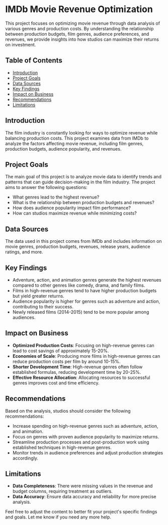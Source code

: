 # IMDb Movie Revenue Optimization

This project focuses on optimizing movie revenue through data analysis of various genres and production costs. By understanding the relationship between production budgets, film genres, audience preferences, and revenues, we provide insights into how studios can maximize their returns on investment.

## Table of Contents

- [Introduction](#introduction)
- [Project Goals](#project-goals)
- [Data Sources](#data-sources)
- [Key Findings](#key-findings)
- [Impact on Business](#impact-on-business)
- [Recommendations](#recommendations)
- [Limitations](#limitations)

## Introduction

The film industry is constantly looking for ways to optimize revenue while balancing production costs. This project examines data from IMDb to analyze the factors affecting movie revenue, including film genres, production budgets, audience popularity, and revenues.

## Project Goals

The main goal of this project is to analyze movie data to identify trends and patterns that can guide decision-making in the film industry. The project aims to answer the following questions:

- What genres lead to the highest revenue?
- What is the relationship between production budgets and revenues?
- How does audience popularity impact film performance?
- How can studios maximize revenue while minimizing costs?

## Data Sources

The data used in this project comes from IMDb and includes information on movie genres, production budgets, revenues, release years, audience ratings, and more.

## Key Findings

- Adventure, action, and animation genres generate the highest revenues compared to other genres like comedy, drama, and family films.
- Films in high-revenue genres tend to have higher production budgets but yield greater returns.
- Audience popularity is higher for genres such as adventure and action, contributing to their success.
- Newly released films (2014-2015) tend to be more popular among audiences.

## Impact on Business

- **Optimized Production Costs**: Focusing on high-revenue genres can lead to cost savings of approximately 15-20%.
- **Economies of Scale**: Producing more films in high-revenue genres can reduce production costs per film by around 10-15%.
- **Shorter Development Time**: High-revenue genres often follow established formulas, reducing development time by 20-25%.
- **Effective Resource Allocation**: Allocating resources to successful genres improves cost and time efficiency.

## Recommendations

Based on the analysis, studios should consider the following recommendations:

- Increase spending on high-revenue genres such as adventure, action, and animation.
- Focus on genres with proven audience popularity to maximize returns.
- Streamline production processes and post-production work using established techniques in high-revenue genres.
- Monitor trends in audience preferences and adjust production strategies accordingly.

## Limitations

- **Data Completeness**: There were missing values in the revenue and budget columns, requiring treatment as outliers.
- **Data Accuracy**: Ensure data accuracy and reliability for more precise analysis.


Feel free to adjust the content to better fit your project's specific findings and goals. Let me know if you need any more help.
